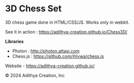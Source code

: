 3D Chess Set
====================

3D chess game done in HTML/CSS/JS.
Works only in webkit.

See it in action : https://adithya-creation.github.io/Chess3D/

**Libraries**

* Photon : http://photon.attasi.com
* Chess.js : https://github.com/jhlywa/chess.js


Website - https://adithya-creation.github.io/


© 2024 Adithya Creation, Inc
